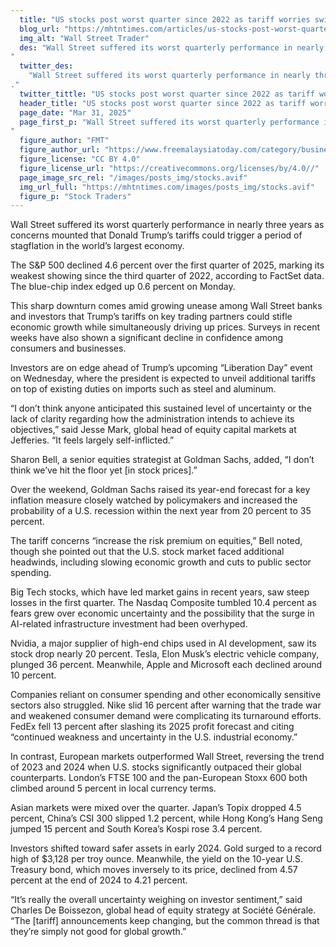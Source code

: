 ```yaml
---
  title: "US stocks post worst quarter since 2022 as tariff worries swirl"
  blog_url: "https://mhtntimes.com/articles/us-stocks-post-worst-quarter-since-2022-as-tariff-worries-swirl"
  img_alt: "Wall Street Trader"
  des: "Wall Street suffered its worst quarterly performance in nearly three years as concerns mounted that Donald Trump’s tariffs could trigger a period of stagflation in the world’s largest economy.
"
  twitter_des:
    "Wall Street suffered its worst quarterly performance in nearly three years as concerns mounted that Donald Trump’s tariffs could trigger a period of stagflation in the world’s largest economy.
."
  twitter_tittle: "US stocks post worst quarter since 2022 as tariff worries swirl"
  header_title: "US stocks post worst quarter since 2022 as tariff worries swirl"
  page_date: "Mar 31, 2025"
  page_first_p: "Wall Street suffered its worst quarterly performance in nearly three years as concerns mounted that Donald Trump’s tariffs could trigger a period of stagflation in the world’s largest economy.
"
  figure_author: "FMT"
  figure_author_url: "https://www.freemalaysiatoday.com/category/business/2019/02/01/amazon-profit-jumps-on-strong-holiday-quarter/"
  figure_license: "CC BY 4.0"
  figure_license_url: "https://creativecommons.org/licenses/by/4.0//"
  page_image_src_rel: "/images/posts_img/stocks.avif"
  img_url_full: "https://mhtntimes.com/images/posts_img/stocks.avif"
  figure_p: "Stock Traders"
---
```


Wall Street suffered its worst quarterly performance in nearly three years as concerns mounted that Donald Trump’s tariffs could trigger a period of stagflation in the world’s largest economy.

The S&P 500 declined 4.6 percent over the first quarter of 2025, marking its weakest showing since the third quarter of 2022, according to FactSet data. The blue-chip index edged up 0.6 percent on Monday.

This sharp downturn comes amid growing unease among Wall Street banks and investors that Trump’s tariffs on key trading partners could stifle economic growth while simultaneously driving up prices. Surveys in recent weeks have also shown a significant decline in confidence among consumers and businesses.

Investors are on edge ahead of Trump’s upcoming “Liberation Day” event on Wednesday, where the president is expected to unveil additional tariffs on top of existing duties on imports such as steel and aluminum.

“I don’t think anyone anticipated this sustained level of uncertainty or the lack of clarity regarding how the administration intends to achieve its objectives,” said Jesse Mark, global head of equity capital markets at Jefferies. “It feels largely self-inflicted.”

Sharon Bell, a senior equities strategist at Goldman Sachs, added, “I don’t think we’ve hit the floor yet [in stock prices].”

Over the weekend, Goldman Sachs raised its year-end forecast for a key inflation measure closely watched by policymakers and increased the probability of a U.S. recession within the next year from 20 percent to 35 percent.

The tariff concerns “increase the risk premium on equities,” Bell noted, though she pointed out that the U.S. stock market faced additional headwinds, including slowing economic growth and cuts to public sector spending.

Big Tech stocks, which have led market gains in recent years, saw steep losses in the first quarter. The Nasdaq Composite tumbled 10.4 percent as fears grew over economic uncertainty and the possibility that the surge in AI-related infrastructure investment had been overhyped.

Nvidia, a major supplier of high-end chips used in AI development, saw its stock drop nearly 20 percent. Tesla, Elon Musk’s electric vehicle company, plunged 36 percent. Meanwhile, Apple and Microsoft each declined around 10 percent.

Companies reliant on consumer spending and other economically sensitive sectors also struggled. Nike slid 16 percent after warning that the trade war and weakened consumer demand were complicating its turnaround efforts. FedEx fell 13 percent after slashing its 2025 profit forecast and citing “continued weakness and uncertainty in the U.S. industrial economy.”

In contrast, European markets outperformed Wall Street, reversing the trend of 2023 and 2024 when U.S. stocks significantly outpaced their global counterparts. London’s FTSE 100 and the pan-European Stoxx 600 both climbed around 5 percent in local currency terms.

Asian markets were mixed over the quarter. Japan’s Topix dropped 4.5 percent, China’s CSI 300 slipped 1.2 percent, while Hong Kong’s Hang Seng jumped 15 percent and South Korea’s Kospi rose 3.4 percent.

Investors shifted toward safer assets in early 2024. Gold surged to a record high of $3,128 per troy ounce. Meanwhile, the yield on the 10-year U.S. Treasury bond, which moves inversely to its price, declined from 4.57 percent at the end of 2024 to 4.21 percent.

“It’s really the overall uncertainty weighing on investor sentiment,” said Charles De Boissezon, global head of equity strategy at Société Générale. “The [tariff] announcements keep changing, but the common thread is that they’re simply not good for global growth.”
